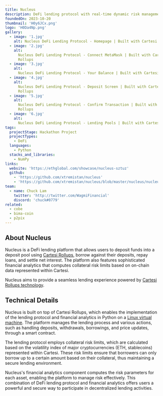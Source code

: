 ```yaml
---
title: Nucleus
description: DeFi lending protocol with real-time dynamic risk management
foundedOn: 2023-10-20
thumbnail: 'H0y6JCx.png'
logo: 'H0Da4Np.png'
gallery:
  - image: '1.jpg'
    alt: Nucleus DeFi Lending Protocol - Homepage | Built with Cartesi Rollups
  - image: '2.jpg'
    alt:
      Nucleus DeFi Lending Protocol - Connect MetaMask | Built with Cartesi
      Rollups
  - image: '3.jpg'
    alt:
      Nucleus DeFi Lending Protocol - Your Balance | Built with Cartesi Rollups
  - image: '4.jpg'
    alt:
      Nucleus DeFi Lending Protocol - Deposit Screen | Built with Cartesi
      Rollups
  - image: '5.jpg'
    alt:
      Nucleus DeFi Lending Protocol - Confirm Transaction | Built with Cartesi
      Rollups
  - image: '6.jpg'
    alt:
      Nucleus DeFi Lending Protocol - Lending Pools | Built with Cartesi Rollups
tags:
  projectStage: Hackathon Project
  projectTypes:
    - DeFi
  languages:
    - Python
  stacks_and_libraries:
    - NumPy
links:
  website: 'https://ethglobal.com/showcase/nucleus-sztuz'
  github:
    - 'https://github.com/xtremistan/nucleus'
    - 'https://github.com/xtremistan/nucleus/blob/master/nucleus/nucleus.py'
team:
  - name: Chuck Lam
    twitter: 'http://twitter.com/WagmiFinancial'
    discord: 'chuck#0779'
related:
  - cobe
  - bima-coin
  - p2pix
---
```


## About Nucleus

Nucleus is a DeFi lending platform that allows users to deposit funds into a
deposit pool using [Cartesi Rollups](https://docs.cartesi.io/cartesi-rollups/),
borrow against their deposits, repay loans, and settle net interest. The
platform also features sophisticated financial analytics that computes
collateral risk limits based on on-chain data represented within Cartesi.

Nucleus aims to provide a seamless lending experience powered by
[Cartesi Rollups technology](https://docs.cartesi.io/cartesi-rollups/overview/).

## Technical Details

Nucleus is built on top of Cartesi Rollups, which enables the implementation of
the lending protocol and financial analytics in Python on a
[Linux virtual machine](https://docs.cartesi.io/machine/intro/). The platform
manages the lending process and various actions, such as handling deposits,
withdrawals, borrowings, and price updates, through a smart contract.

The lending protocol employs collateral risk limits, which are calculated based
on the volatility index of major cryptocurrencies (ETH, stablecoins) represented
within Cartesi. These risk limits ensure that borrowers can only borrow up to a
certain amount based on their collateral, thus maintaining a secure lending
environment.

Nucleus's financial analytics component computes the risk parameters for each
asset, enabling the platform to manage risk effectively. This combination of
DeFi lending protocol and financial analytics offers users a powerful and secure
way to participate in decentralized lending activities.
